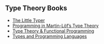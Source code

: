 ## Type Theory Books

* [The Little Typer](https://mitpress.mit.edu/books/little-typer)
* [Programming in Martin-Löf’s Type Theory](http://www.cse.chalmers.se/research/group/logic/book/book.pdf)
* [Type Theory & Functional Programming](https://www.cs.kent.ac.uk/people/staff/sjt/TTFP/ttfp.pdf)
* [Types and Programming Languages](https://www.cis.upenn.edu/~bcpierce/tapl/)
